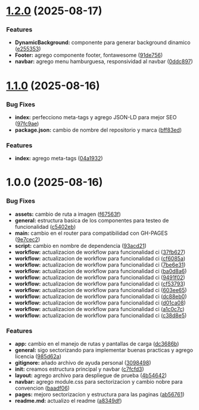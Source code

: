 # [1.2.0](https://github.com/D-Madev/JP3/compare/v1.1.0...v1.2.0) (2025-08-17)


### Features

* **DynamicBackground:** componente para generar background dinamico ([e255353](https://github.com/D-Madev/JP3/commit/e2553535399837046fa638d6fe34a8e5cc30659a))
* **Footer:** agrego componente footer, fontawesome ([91de756](https://github.com/D-Madev/JP3/commit/91de756e50d1bd0f29aa2d359af555becc771a39))
* **navbar:** agrego menu hamburguesa, responsividad al navbar ([0ddc897](https://github.com/D-Madev/JP3/commit/0ddc897a0c09f1775a83e96127ff8b78ff7ad614))

# [1.1.0](https://github.com/D-Madev/JP3/compare/v1.0.0...v1.1.0) (2025-08-16)


### Bug Fixes

* **index:** perfecciono meta-tags y agrego JSON-LD para mejor SEO ([97fc9ae](https://github.com/D-Madev/JP3/commit/97fc9ae0053b9e8f0c525bb2087008d30ff96bf0))
* **package.json:** cambio de nombre del repositorio y marca ([bff83ed](https://github.com/D-Madev/JP3/commit/bff83ed6705df6e0e8e5103271651ad532ae3179))


### Features

* **index:** agrego meta-tags ([04a1932](https://github.com/D-Madev/JP3/commit/04a193289a48e19e059cfc4eb41d0f5f650b80a1))

# 1.0.0 (2025-08-16)


### Bug Fixes

* **assets:** cambio de ruta a imagen ([f67563f](https://github.com/D-Madev/drakonis/commit/f67563f4428ca731d10aea12380277ee82bdc834))
* **general:** estructura basica de los componentes para testeo de funcionalidad ([c5402eb](https://github.com/D-Madev/drakonis/commit/c5402eb074ba508c01baf3e30dfb7be869e7237a))
* **main:** cambio en el router para compatibilidad con GH-PAGES ([9e7cec2](https://github.com/D-Madev/drakonis/commit/9e7cec263b069214ee00b0fe70a1f5b5b1f106c6))
* **script:** cambio en nombre de dependencia ([93acd21](https://github.com/D-Madev/drakonis/commit/93acd21083d19e8330376bd158b7f06c76b4b340))
* **workflow:** actualizacion de workflow para funcionalidad ci ([37fb627](https://github.com/D-Madev/drakonis/commit/37fb627afb50c8c9bb65b396e19bf8b1ed27aca7))
* **workflow:** actualizacion de workflow para funcionalidad ci ([cf6085a](https://github.com/D-Madev/drakonis/commit/cf6085a5a990dae74e14fa98a8bc06750ae35c85))
* **workflow:** actualizacion de workflow para funcionalidad ci ([7be6e31](https://github.com/D-Madev/drakonis/commit/7be6e3180a3ab7993a636c0094b028a3dc264697))
* **workflow:** actualizacion de workflow para funcionalidad ci ([ba0d8a6](https://github.com/D-Madev/drakonis/commit/ba0d8a6b4990a36f64013c742442c013a6a919be))
* **workflow:** actualizacion de workflow para funcionalidad ci ([9491f02](https://github.com/D-Madev/drakonis/commit/9491f02491b88970bb5f046f14cb7d938ee87f5d))
* **workflow:** actualizacion de workflow para funcionalidad ci ([cf53793](https://github.com/D-Madev/drakonis/commit/cf537930fc37bd6c2b96330162388615d77e6a31))
* **workflow:** actualizacion de workflow para funcionalidad ci ([603ee65](https://github.com/D-Madev/drakonis/commit/603ee65849e059b81b310b808711ab2e49a6f95e))
* **workflow:** actualizacion de workflow para funcionalidad ci ([dc88eb0](https://github.com/D-Madev/drakonis/commit/dc88eb0eed82b6daf9c11576f55bcf47f0d01e2d))
* **workflow:** actualizacion de workflow para funcionalidad ci ([d01ca08](https://github.com/D-Madev/drakonis/commit/d01ca08c3d479b558f664955fdfab2e8cd801f63))
* **workflow:** actualizacion de workflow para funcionalidad ci ([a1c0c7c](https://github.com/D-Madev/drakonis/commit/a1c0c7c0ee1289741511278ba73dbf5f509b8fbc))
* **workflow:** actualizacion de workflow para funcionalidad ci ([c38d8e5](https://github.com/D-Madev/drakonis/commit/c38d8e5bdfddb7b344284d9222bf77b5eae5031c))


### Features

* **app:** cambio en el manejo de rutas y pantallas de carga ([dc3686b](https://github.com/D-Madev/drakonis/commit/dc3686b50e805ed3cebc59a65aa16f2869d23ac8))
* **general:** sigo sectorizando para implementar buenas practicas y agrego licencia ([985d62a](https://github.com/D-Madev/drakonis/commit/985d62aad9e6892cc361b18b24ef4e3bce1628c9))
* **gitignore:** añado archivo de ayuda personal ([3098498](https://github.com/D-Madev/drakonis/commit/30984985b586dfa233256c085def1fcb650db87d))
* **init:** creamos estructura principal y navbar ([c7fcfd3](https://github.com/D-Madev/drakonis/commit/c7fcfd39baa83d1cc5ff2b68bf6bdfc4d9647d9f))
* **layout:** agrego archivo para despliegue de prueba ([4b54642](https://github.com/D-Madev/drakonis/commit/4b5464263cd4e9ebdf1d0daf6d4baa7b36a127d7))
* **navbar:** agrego module.css para sectorizacion y cambio nobre para convencion ([baadf06](https://github.com/D-Madev/drakonis/commit/baadf06adfbf5d196f7cc9979b3e8a8da44720c5))
* **pages:** mejoro sectorizacion y estructura para las paginas ([ab56761](https://github.com/D-Madev/drakonis/commit/ab567617f65c86539f7bdd7cc822be85048954ea))
* **readme.md:** actualizo el readme ([a8349df](https://github.com/D-Madev/drakonis/commit/a8349df1e05552a3212e3d1ea62e0974217897d8))
